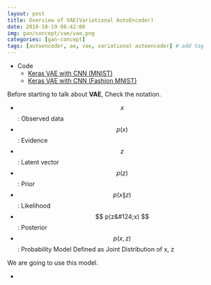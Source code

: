 ```yaml
---
layout: post
title: Overview of VAE(Variational AutoEncoder)  
date: 2018-10-19 08:42:00
img: gan/concept/vae/vae.png
categories: [gan-concept] 
tags: [autoencoder, ae, vae, variational autoencoder] # add tag
---
```


+ Code
    - [Keras VAE with CNN (MNIST)](http://nbviewer.jupyter.org/github/gaussian37/Deep-Learning/blob/master/Library/Keras/VAE/VAE-CNN-MNIST-Keras.ipynb)
    - [Keras VAE with CNN (Fashion MNIST)](http://nbviewer.jupyter.org/github/gaussian37/Deep-Learning/blob/master/Library/Keras/VAE/VAE-CNN-Fashion-Keras.ipynb)

Before starting to talk about **VAE**, Check the notation.

+ $$ x $$ : Observed data
+ $$ p(x) $$  : Evidence
+ $$ z $$ : Latent vector
+ $$ p(z) $$ : Prior
+ $$ p(x\|z) $$ : Likelihood
+ $$ p(z&#124;x) $$ : Posterior
+ $$ p(x,z) $$ : Probability Model Defined as Joint Distribution of x, z

We are going to use this model.

+ 






  